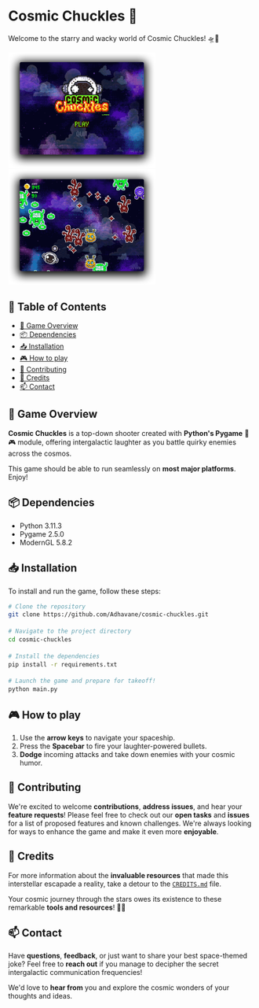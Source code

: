 # Cosmic Chuckles 🌠

Welcome to the starry and wacky world of Cosmic Chuckles! 🛸💫

<span>
    <img src="docs/images/title_screen_screenshot.png" alt="Title Screen Screenshot" width="300"/>
    <img src="docs/images/gameplay_screenshot.png" alt="Gameplay Screenshot" width="300"/>
</span>

## 📜 Table of Contents

- [🌟 Game Overview](#-game-overview)
- [📦 Dependencies](#-dependencies)
- [📥 Installation](#-installation)
- [🎮 How to play](#-how-to-play)
- [🤝 Contributing](#-contributing)
- [🤖 Credits](#-credits)
- [📫 Contact](#-contact)

## 🌟 Game Overview

**Cosmic Chuckles** is a top-down shooter created with **Python's Pygame** 🐍🎮 module, offering intergalactic laughter as you battle quirky enemies across the cosmos.

This game should be able to run seamlessly on **most major platforms**. Enjoy!

## 📦 Dependencies

- Python 3.11.3
- Pygame 2.5.0
- ModernGL 5.8.2

## 📥 Installation

To install and run the game, follow these steps:

```bash
# Clone the repository
git clone https://github.com/Adhavane/cosmic-chuckles.git

# Navigate to the project directory
cd cosmic-chuckles

# Install the dependencies
pip install -r requirements.txt

# Launch the game and prepare for takeoff!
python main.py
```

## 🎮 How to play

1. Use the **arrow keys** to navigate your spaceship.
2. Press the **Spacebar** to fire your laughter-powered bullets.
3. **Dodge** incoming attacks and take down enemies with your cosmic humor.

## 🤝 Contributing

We're excited to welcome **contributions**, **address issues**, and hear your **feature requests**! Please feel free to check out our **open tasks** and **issues** for a list of proposed features and known challenges. We're always looking for ways to enhance the game and make it even more **enjoyable**.

## 🤖 Credits

For more information about the **invaluable resources** that made this interstellar escapade a reality, take a detour to the [`CREDITS.md`](docs/CREDITS.md) file.

Your cosmic journey through the stars owes its existence to these remarkable **tools and resources**! 🚀🌌

## 📫 Contact

Have **questions**, **feedback**, or just want to share your best space-themed joke? Feel free to **reach out** if you manage to decipher the secret intergalactic communication frequencies!

We'd love to **hear from** you and explore the cosmic wonders of your thoughts and ideas.
